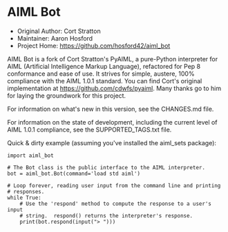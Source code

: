 # AIML Bot

* Original Author: Cort Stratton
* Maintainer: Aaron Hosford
* Project Home: https://github.com/hosford42/aiml_bot

AIML Bot is a fork of Cort Stratton's PyAIML, a pure-Python interpreter for
AIML (Artificial Intelligence Markup Language), refactored for Pep 8
conformance and ease of use.  It strives for simple, austere, 100% compliance
with the AIML 1.0.1 standard. You can find Cort's original implementation at 
https://github.com/cdwfs/pyaiml. Many thanks go to him for laying the 
groundwork for this project.

For information on what's new in this version, see the CHANGES.md file.

For information on the state of development, including the current level of
AIML 1.0.1 compliance, see the SUPPORTED_TAGS.txt file.

Quick & dirty example (assuming you've installed the aiml_sets package):

	import aiml_bot

	# The Bot class is the public interface to the AIML interpreter.
	bot = aiml_bot.Bot(command='load std aiml')

	# Loop forever, reading user input from the command line and printing
	# responses.
	while True:
        # Use the 'respond' method to compute the response to a user's input
        # string.  respond() returns the interpreter's response.
	    print(bot.respond(input("> ")))
